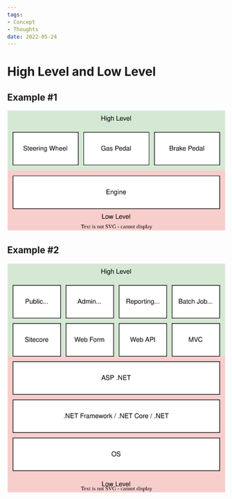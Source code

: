 ```yaml
---
tags:
- Concept
- Thoughts
date: 2022-05-24
---
```


# High Level and Low Level

## Example \#1

![diag](_media/HighLevelLowLevel_Example_1.svg)



## Example \#2

![diag](_media/HighLevelLowLevel_Example_2.svg)